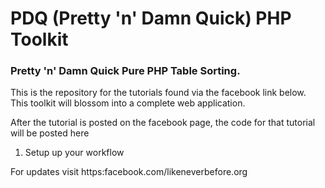 # PDQ (Pretty 'n' Damn Quick) PHP Toolkit  
### Pretty 'n' Damn Quick Pure PHP Table Sorting.  
    
This is the repository for the tutorials found via the facebook link below.  
This toolkit will blossom into a complete web application.  
  
After the tutorial is posted on the facebook page, the code for that tutorial  
will be posted here

1. Setup up your workflow  

For updates visit https:facebook.com/likeneverbefore.org  
